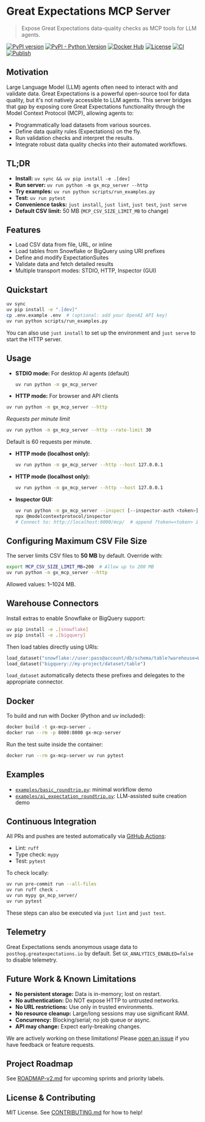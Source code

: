 # Great Expectations MCP Server

> Expose Great Expectations data-quality checks as MCP tools for LLM agents.

[![PyPI version](https://img.shields.io/pypi/v/gx-mcp-server)](https://pypi.org/project/gx-mcp-server)
[![PyPI - Python Version](https://img.shields.io/pypi/pyversions/gx-mcp-server)](https://pypi.org/project/gx-mcp-server)
[![Docker Hub](https://img.shields.io/docker/pulls/davidf9999/gx-mcp-server.svg)](https://hub.docker.com/r/davidf9999/gx-mcp-server)
[![License](https://img.shields.io/github/license/davidf9999/gx-mcp-server)](LICENSE)
[![CI](https://github.com/davidf9999/gx-mcp-server/actions/workflows/ci.yaml/badge.svg?branch=main)](https://github.com/davidf9999/gx-mcp-server/actions/workflows/ci.yaml)
[![Publish](https://github.com/davidf9999/gx-mcp-server/actions/workflows/publish.yaml/badge.svg)](https://github.com/davidf9999/gx-mcp-server/actions/workflows/publish.yaml)

## Motivation
 
Large Language Model (LLM) agents often need to interact with and validate data. Great Expectations is a powerful open-source tool for data quality, but it's not natively accessible to LLM agents. This server bridges that gap by exposing core Great Expectations functionality through the Model Context Protocol (MCP), allowing agents to:

- Programmatically load datasets from various sources.
- Define data quality rules (Expectations) on the fly.
- Run validation checks and interpret the results.
- Integrate robust data quality checks into their automated workflows.

## TL;DR

- **Install:** `uv sync && uv pip install -e .[dev]`
- **Run server:** `uv run python -m gx_mcp_server --http`
- **Try examples:** `uv run python scripts/run_examples.py`
- **Test:** `uv run pytest`
- **Convenience tasks:** `just install`, `just lint`, `just test`, `just serve`
- **Default CSV limit:** 50 MB (`MCP_CSV_SIZE_LIMIT_MB` to change)

## Features

- Load CSV data from file, URL, or inline
- Load tables from Snowflake or BigQuery using URI prefixes
- Define and modify ExpectationSuites
- Validate data and fetch detailed results
- Multiple transport modes: STDIO, HTTP, Inspector (GUI)

## Quickstart

```bash
uv sync
uv pip install -e ".[dev]"
cp .env.example .env  # (optional: add your OpenAI API key)
uv run python scripts/run_examples.py
```
You can also use `just install` to set up the environment and `just serve` to
start the HTTP server.

## Usage

- **STDIO mode:** For desktop AI agents (default)
  ```bash
  uv run python -m gx_mcp_server
  ```

- **HTTP mode:** For browser and API clients
```bash
uv run python -m gx_mcp_server --http
```

*Requests per minute limit*
```bash
uv run python -m gx_mcp_server --http --rate-limit 30
```
Default is 60 requests per minute.

- **HTTP mode (localhost only):**
  ```bash
  uv run python -m gx_mcp_server --http --host 127.0.0.1
  ```

- **HTTP mode (localhost only):**
  ```bash
  uv run python -m gx_mcp_server --http --host 127.0.0.1
  ```

- **Inspector GUI:**
  ```bash
  uv run python -m gx_mcp_server --inspect [--inspector-auth <token>]
  npx @modelcontextprotocol/inspector
  # Connect to: http://localhost:8000/mcp/  # append ?token=<token> if auth enabled
  ```

## Configuring Maximum CSV File Size

The server limits CSV files to **50 MB** by default. Override with:
```bash
export MCP_CSV_SIZE_LIMIT_MB=200  # Allow up to 200 MB
uv run python -m gx_mcp_server --http
```
Allowed values: 1–1024 MB.

## Warehouse Connectors

Install extras to enable Snowflake or BigQuery support:

```bash
uv pip install -e .[snowflake]
uv pip install -e .[bigquery]
```

Then load tables directly using URIs:

```python
load_dataset("snowflake://user:pass@account/db/schema/table?warehouse=WH")
load_dataset("bigquery://my-project/dataset/table")
```

`load_dataset` automatically detects these prefixes and delegates to the
appropriate connector.

## Docker

To build and run with Docker (Python and uv included):

```bash
docker build -t gx-mcp-server .
docker run --rm -p 8000:8000 gx-mcp-server
```

Run the test suite inside the container:

```bash
docker run --rm gx-mcp-server uv run pytest
```

## Examples

- [`examples/basic_roundtrip.py`](examples/basic_roundtrip.py): minimal workflow demo
- [`examples/ai_expectation_roundtrip.py`](examples/ai_expectation_roundtrip.py): LLM-assisted suite creation demo

## Continuous Integration

All PRs and pushes are tested automatically via [GitHub Actions](https://github.com/davidf9999/gx-mcp-server/actions):
- Lint: `ruff`
- Type check: `mypy`
- Test: `pytest`

To check locally:
```bash
uv run pre-commit run --all-files
uv run ruff check .
uv run mypy gx_mcp_server/
uv run pytest
```
These steps can also be executed via `just lint` and `just test`.

## Telemetry

Great Expectations sends anonymous usage data to `posthog.greatexpectations.io` by default.
Set `GX_ANALYTICS_ENABLED=false` to disable telemetry.

## Future Work & Known Limitations

- **No persistent storage:** Data is in-memory; lost on restart.
- **No authentication:** Do NOT expose HTTP to untrusted networks.
- **No URL restrictions:** Use only in trusted environments.
- **No resource cleanup:** Large/long sessions may use significant RAM.
- **Concurrency:** Blocking/serial; no job queue or async.
- **API may change:** Expect early-breaking changes.

We are actively working on these limitations! Please [open an issue](https://github.com/davidf9999/gx-mcp-server/issues) 
if you have feedback or feature requests.

## Project Roadmap

See [ROADMAP-v2.md](ROADMAP-v2.md) for upcoming sprints and priority labels.

## License & Contributing

MIT License. See [CONTRIBUTING.md](CONTRIBUTING.md) for how to help!
